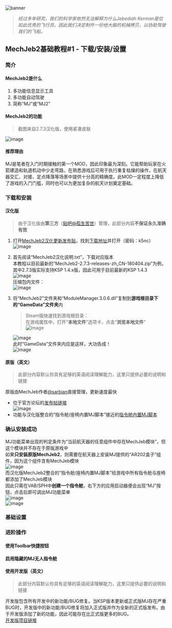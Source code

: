 ![banner]()
> *经过多年研究，我们的科学家依然无法解释为什么Jebediah Kerman是位如此优秀的飞行员。因此我们决定制作一份他大脑的机械拷贝，以协助驾驶我们的飞船。*

## MechJeb2基础教程#1 - 下载/安装/设置
### 简介
#### MechJeb2是什么
1. 多功能信息显示工具
2. 多功能自动驾驶
3. 简称“MJ”或“MJ2”
#### MechJeb2的功能
> 截图来自2.7.3汉化版，使用紧凑皮肤  

![image](https://github.com/Duck1998/Duck1998.github.io/raw/master/Assets/MechJeb2%E5%9F%BA%E7%A1%80%E6%95%99%E7%A8%8B%231/01.jpg)
#### 推荐理由
MJ是笔者在入门时期接触的第一个MOD，因此印象最为深刻。它能帮助玩家在火箭建造和轨道机动中少走弯路，在熟悉游戏后可用于执行重复枯燥的操作，在航天器交汇、对接、定点降落等场景中提供十分高的精确度。此MOD一定程度上降低了游戏的入门门槛，同时也可以为更加复杂的航天计划奠定基础。

### 下载和安装
#### 汉化版
> 由于汉化版由**第三方**（[贴吧@孤生苦世](http://tieba.baidu.com/home/main?un=%E5%AD%A4%E7%94%9F%E8%8B%A6%E4%B8%96)）管理，此部分内容**不保证永久准确有效**  
1. 打开[MechJeb2汉化更新发布贴](https://tieba.baidu.com/p/2928105246)，找到[下载地址](http://pan.baidu.com/s/1sjHhgHB)并打开（密码：k5nc）  
   ![image](https://github.com/Duck1998/Duck1998.github.io/raw/master/Assets/MechJeb2%E5%9F%BA%E7%A1%80%E6%95%99%E7%A8%8B%231/02.png)
2. 首先阅读“MechJeb2汉化说明.txt”，下载对应版本  
   本教程以目前最新的“MechJeb2-2.7.3-releases-zh_CN-180404.zip”为例，其中2.7.3版实际支持KSP 1.4.x版，因此可用于目前最新的KSP 1.4.3  
   ![image](https://github.com/Duck1998/Duck1998.github.io/raw/master/Assets/MechJeb2%E5%9F%BA%E7%A1%80%E6%95%99%E7%A8%8B%231/03.png)  
   压缩包内文件：  
   ![image](https://github.com/Duck1998/Duck1998.github.io/raw/master/Assets/MechJeb2%E5%9F%BA%E7%A1%80%E6%95%99%E7%A8%8B%231/04.png)
3. 将“MechJeb2”文件夹和“ModuleManager.3.0.6.dll”复制到**游戏根目录下的“GameData”文件夹**内
   > Steam版快速找到游戏根目录：  
     在游戏属性中，打开“**本地文件**”选项卡，点击“**浏览本地文件**”  
     ![image](https://github.com/Duck1998/Duck1998.github.io/raw/master/Assets/%E5%A6%82%E4%BD%95%E5%9B%9E%E6%BB%9ASteam%E7%89%88KSP%E5%B9%B6%E4%BF%AE%E5%A4%8D%E5%AD%98%E6%A1%A3/05.PNG)  
 
    ![image](https://github.com/Duck1998/Duck1998.github.io/raw/master/Assets/MechJeb2%E5%9F%BA%E7%A1%80%E6%95%99%E7%A8%8B%231/05.png)  
    此时“GameData”文件夹内应是这样，大功告成！  
    ![image](https://github.com/Duck1998/Duck1998.github.io/raw/master/Assets/MechJeb2%E5%9F%BA%E7%A1%80%E6%95%99%E7%A8%8B%231/06.png)
#### 原版（英文）
> 此部分内容默认你具有足够的英语阅读理解能力，这里只提供必要的说明和链接  

原版由MechJeb作者[@sarbian](https://forum.kerbalspaceprogram.com/index.php?/profile/57146-sarbian/)直接管理，更新速度最快
- 位于官方论坛的[发布帖链接](https://forum.kerbalspaceprogram.com/index.php?/topic/154834-d)  
  ![image](https://github.com/Duck1998/Duck1998.github.io/raw/master/Assets/MechJeb2%E5%9F%BA%E7%A1%80%E6%95%99%E7%A8%8B%231/07.jpg)
- 功能与汉化版整合的“指令舱/座椅内置MJ脚本”接近的[指令舱内置MJ脚本](http://forum.kerbalspaceprogram.com/index.php?/topic/88726-d)  
### 确认安装成功
MJ功能菜单出现的判定条件为“当前航天器的任意组件中存在MechJeb模块”，但这个模块并不存在于原版游戏中  
如果**只安装原版MechJeb2**，则需要在航天器上安装MJ提供的“AR202盒子”组件，因为这个组件含有MechJeb模块  
![image](https://github.com/Duck1998/Duck1998.github.io/raw/master/Assets/MechJeb2%E5%9F%BA%E7%A1%80%E6%95%99%E7%A8%8B%231/08.jpg)  
而汉化版MechJeb2整合的“指令舱/座椅内置MJ脚本”给游戏中所有指令舱与座椅都添加了MechJeb模块  
因此只需在VAB/SPH中**创建一个指令舱**，右下方的应用启动器便会出现“MJ”按钮，点击后即可调出MJ功能菜单  
![image](https://github.com/Duck1998/Duck1998.github.io/raw/master/Assets/MechJeb2%E5%9F%BA%E7%A1%80%E6%95%99%E7%A8%8B%231/09.jpg)   
![image](https://github.com/Duck1998/Duck1998.github.io/raw/master/Assets/MechJeb2%E5%9F%BA%E7%A1%80%E6%95%99%E7%A8%8B%231/10.jpg)
### 基础设置

### 进阶操作
#### 使用Toolbar快捷按钮

#### 启用隐藏的MJ无人指令舱

#### 使用开发版（英文）
> 此部分内容默认你具有足够的英语阅读理解能力，这里只提供必要的说明和链接  

开发版包含所有开发中的新功能/BUG修复。当KSP版本更新或正式版MJ存在严重BUG时，开发版中的新功能/BUG修复将加入正式版并作为全新的正式版发布。由于开发版添加了新的功能，因此可能存在比正式版更多的BUG。  
[开发版项目链接](https://ksp.sarbian.com/jenkins/job/MechJeb2-Dev/)

